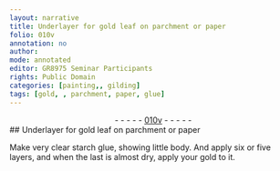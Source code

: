 ```yaml
---
layout: narrative
title: Underlayer for gold leaf on parchment or paper
folio: 010v
annotation: no
author:
mode: annotated
editor: GR8975 Seminar Participants
rights: Public Domain
categories: [painting,, gilding]
tags: [gold, , parchment, paper, glue]
---
```


 <div class="folio" align="center">- - - - - <a href="http://gallica.bnf.fr/ark:/12148/btv1b10500001g/f26.image" target="_blank">010v</a> - - - - - </div> 
## Underlayer for <span class="material_format"><span class="material">gold</span> leaf</span> on <span class="material">parchment</span> or <span class="material">paper</span>

 
 <span class="activity"></span> <span class="activity"></span>  Make <span class="material_format">very clear starch <span class="material">glue</span></span>, showing little body. And apply six or five layers, and when the last is almost dry, apply your <span class="material">gold</span> to it. 
 